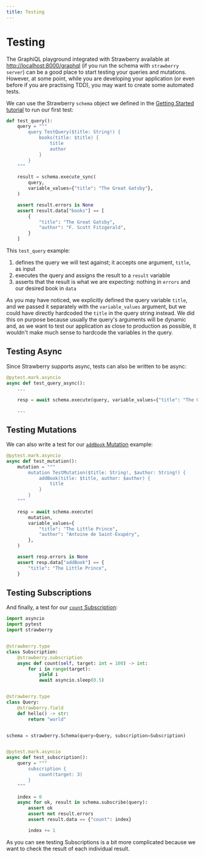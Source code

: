 ```yaml
---
title: Testing
---
```


# Testing

The GraphiQL playground integrated with Strawberry available at
[http://localhost:8000/graphql](http://localhost:8000/graphql) (if you run the schema
with `strawberry server`) can be a good place to start testing your queries and
mutations. However, at some point, while you are developing your application (or even
before if you are practising TDD), you may want to create some automated tests.

We can use the Strawberry `schema` object we defined in the
[Getting Started tutorial](../index.md#step-5-create-our-schema-and-run-it) to run our
first test:

```python
def test_query():
    query = """
        query TestQuery($title: String!) {
            books(title: $title) {
                title
                author
            }
        }
    """

    result = schema.execute_sync(
        query,
        variable_values={"title": "The Great Gatsby"},
    )

    assert result.errors is None
    assert result.data["books"] == [
        {
            "title": "The Great Gatsby",
            "author": "F. Scott Fitzgerald",
        }
    ]
```

This `test_query` example:

1. defines the query we will test against; it accepts one argument, `title`, as input
2. executes the query and assigns the result to a `result` variable
3. asserts that the result is what we are expecting: nothing in `errors` and our desired
   book in `data`

As you may have noticed, we explicitly defined the query variable `title`, and we passed
it separately with the `variable_values` argument, but we could have directly hardcoded
the `title` in the query string instead. We did this on purpose because usually the
query's arguments will be dynamic and, as we want to test our application as close to
production as possible, it wouldn't make much sense to hardcode the variables in the
query.

## Testing Async

Since Strawberry supports async, tests can also be written to be async:

```python
@pytest.mark.asyncio
async def test_query_async():
    ...

    resp = await schema.execute(query, variable_values={"title": "The Great Gatsby"})

    ...
```

## Testing Mutations

We can also write a test for our [`addBook` Mutation](../general/mutations.md)
example:

```python
@pytest.mark.asyncio
async def test_mutation():
    mutation = """
        mutation TestMutation($title: String!, $author: String!) {
            addBook(title: $title, author: $author) {
                title
            }
        }
    """

    resp = await schema.execute(
        mutation,
        variable_values={
            "title": "The Little Prince",
            "author": "Antoine de Saint-Exupéry",
        },
    )

    assert resp.errors is None
    assert resp.data["addBook"] == {
        "title": "The Little Prince",
    }
```

## Testing Subscriptions

And finally, a test for our [`count` Subscription](../general/subscriptions.md):

```python
import asyncio
import pytest
import strawberry


@strawberry.type
class Subscription:
    @strawberry.subscription
    async def count(self, target: int = 100) -> int:
        for i in range(target):
            yield i
            await asyncio.sleep(0.5)


@strawberry.type
class Query:
    @strawberry.field
    def hello() -> str:
        return "world"


schema = strawberry.Schema(query=Query, subscription=Subscription)


@pytest.mark.asyncio
async def test_subscription():
    query = """
    	subscription {
        	count(target: 3)
    	}
    """

    index = 0
    async for ok, result in schema.subscribe(query):
        assert ok
        assert not result.errors
        assert result.data == {"count": index}

        index += 1
```

As you can see testing Subscriptions is a bit more complicated because we want to check
the result of each individual result.
